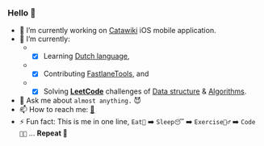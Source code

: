 ### Hello 👋

- 🔭 I’m currently working on [Catawiki](https://www.catawiki.com/) iOS mobile application.
- 🌱 I’m currently: 
    - - [x] Learning [Dutch language](https://en.wikipedia.org/wiki/Dutch_language), 
    - - [x] Contributing [FastlaneTools](https://fastlane.tools/), and 
    - - [x] Solving [**LeetCode**](https://leetcode.com/crazymanish/) challenges of [Data structure](https://en.wikipedia.org/wiki/Data_structure) & [Algorithms](https://en.wikipedia.org/wiki/Algorithm).
- 💬 Ask me about `almost anything.` 😈
- 📫 How to reach me: [📧](mailto:i.am.manish.rathi@gmail.com)
- ⚡ Fun fact: This is me in one line, `Eat🥗` ➡️ `Sleep😴` ➡️ `Exercise🏋️‍♂️` ➡️ `Code👨‍💻` ... **Repeat 🔁**
